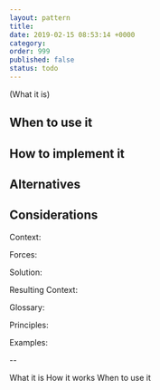 ```yaml
---
layout: pattern
title:  
date: 2019-02-15 08:53:14 +0000
category: 
order: 999
published: false
status: todo
---
```


(What it is)

## When to use it

## How to implement it

## Alternatives

## Considerations


Context: 

Forces: 

Solution: 

Resulting Context: 

Glossary:

Principles:

Examples:


-- 

What it is
How it works
When to use it
